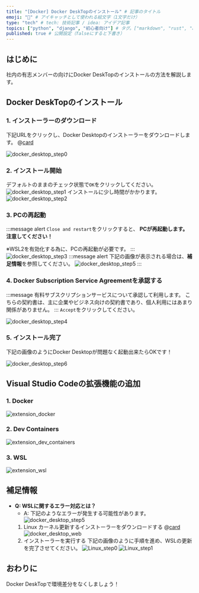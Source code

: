 ```yaml
---
title: "[Docker] Docker DeskTopのインストール" # 記事のタイトル
emoji: "🐳" # アイキャッチとして使われる絵文字（1文字だけ）
type: "tech" # tech: 技術記事 / idea: アイデア記事
topics: ["python", "django", "初心者向け"] # タグ。["markdown", "rust", "aws"]のように指定する
published: true # 公開設定（falseにすると下書き）
---
```

## はじめに
社内の有志メンバーの向けにDocker DeskTopのインストールの方法を解説します。

## Docker DeskTopのインストール
### 1. インストーラーのダウンロード
下記URLをクリックし、Docker Desktopのインストーラーをダウンロードします。
@[card](https://docs.docker.com/desktop/install/windows-install/)

![docker_desktop_step0](/images/docker_desktop_step0.png)

### 2. インストール開始
デフォルトのままのチェック状態で`OK`をクリックしてください。
![docker_desktop_step1](/images/docker_desktop_step1.png)
インストールに少し時間がかかります。
![docker_desktop_step2](/images/docker_desktop_step2.png)

### 3. PCの再起動
:::message alert
`Close and restart`をクリックすると、 **PCが再起動します。注意してください！**

※WSL2を有効化する為に、PCの再起動が必要です。
:::
![docker_desktop_step3](/images/docker_desktop_step3.png)
:::message alert
下記の画像が表示される場合は、**補足情報**を参照してください。
![docker_desktop_step5](/images/docker_desktop_step5.png)
:::


### 4. Docker Subscription Service Agreementを承認する
:::message
有料サブスクリプションサービスについて承認して利用します。
こちらの契約書は、主に企業やビジネス向けの契約書であり、個人利用にはあまり関係がありません。
:::
`Accept`をクリックしてください。

![docker_desktop_step4](/images/docker_desktop_step4.png)

### 5. インストール完了
下記の画像のようにDocker Desktopが問題なく起動出来たらOKです！

![docker_desktop_step6](/images/docker_desktop_step6.png)

## Visual Studio Codeの拡張機能の追加
### 1. Docker
![extension_docker](/images/extension_docker.png)
### 2. Dev Containers
![extension_dev_containers](/images/extension_dev_containers.png)
### 3. WSL
![extension_wsl](/images/extension_wsl.png)


## 補足情報
- **Q: WSLに関するエラー対応とは？**
    - A: 下記のようなエラーが発生する可能性があります。
![docker_desktop_step5](/images/docker_desktop_step5.png)
    1. Linux カーネル更新するインストーラーをダウンロードする
    @[card](https://learn.microsoft.com/ja-jp/windows/wsl/install-manual#step-4---download-the-linux-kernel-update-package)
    ![docker_desktop_web](/images/docker_desktop_web.png)
    2. インストーラーを実行する
    下記の画像のように手順を進め、WSLの更新を完了させてください。
    ![Linux_step0](/images/Linux_step0.png)
    ![Linux_step1](/images/Linux_step1.png)

## おわりに
Docker DeskTopで環境差分をなくしましょう！

